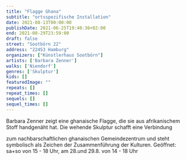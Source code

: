 ```yaml
---
title: "Flagge Ghana"
subtitle: "ortsspezifische Installation"
date: 2021-08-13T00:00:00
publishDate: 2021-06-25T19:40:36+02:00
end: 2021-08-29T23:59:00
draft: false
street: "Sootbörn 22"
address: "22453 Hamburg"
organizers: ["Künstlerhaus Sootbörn"]
artists: ['Barbara Zenner']
walks: ['Niendorf']
genres: ['Skulptur']
kids: []
featuredImage: ""
repeats: []
repeat_times: []
sequels: []
sequel_times: []
---
```


Barbara Zenner zeigt eine ghanaische Flagge, die sie aus afrikanischem Stoff handgenäht hat. Die wehende Skulptur schafft eine Verbindung 

zum nachbarschaftlichen ghanaischen Gemeindezentrum und steht symbolisch als Zeichen der Zusammenführung der Kulturen. Geöffnet: sa+so von 15 - 18 Uhr, am 28.und 29.8. von 14 - 18 Uhr